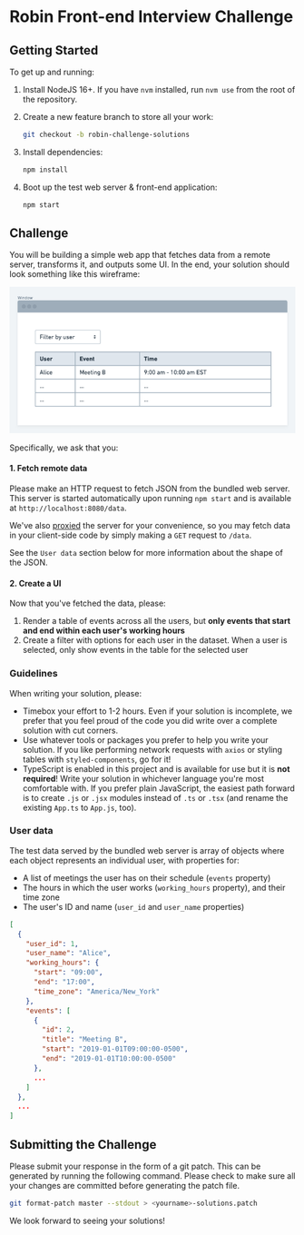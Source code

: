 # Robin Front-end Interview Challenge

## Getting Started

To get up and running:

1. Install NodeJS 16+. If you have `nvm` installed, run `nvm use` from the root of the repository.
2. Create a new feature branch to store all your work:

    ```bash
    git checkout -b robin-challenge-solutions
    ```

3. Install dependencies:

   ```bash
   npm install
   ```

4. Boot up the test web server & front-end application:

    ```bash
    npm start
    ```

## Challenge

You will be building a simple web app that fetches data from a remote server, transforms it, and outputs some UI. In the end, your solution should look something like this wireframe:

![Wireframe](wireframe.png)

Specifically, we ask that you:

#### 1. Fetch remote data

Please make an HTTP request to fetch JSON from the bundled web server. This server is started automatically upon running `npm start` and is available at `http://localhost:8080/data`.

We've also [proxied](https://create-react-app.dev/docs/proxying-api-requests-in-development/) the server for your convenience, so you may fetch data in your client-side code by simply making a `GET` request to `/data`.

See the `User data` section below for more information about the shape of the JSON.

#### 2. Create a UI

Now that you've fetched the data, please:

1. Render a table of events across all the users, but **only events that start and end within each user's working hours**
2. Create a filter with options for each user in the dataset. When a user is selected, only show events in the table for the selected user

### Guidelines

When writing your solution, please:

* Timebox your effort to 1-2 hours. Even if your solution is incomplete, we prefer that you feel proud of the code you did write over a complete solution with cut corners.
* Use whatever tools or packages you prefer to help you write your solution. If you like performing network requests with `axios` or styling tables with `styled-components`, go for it!
* TypeScript is enabled in this project and is available for use but it is **not required**! Write your solution in whichever language you're most comfortable with. If you prefer plain JavaScript, the easiest path forward is to create `.js` or `.jsx` modules instead of `.ts` or `.tsx` (and rename the existing `App.ts` to `App.js`, too).

### User data

The test data served by the bundled web server is array of objects where each object represents an individual user, with properties for:

* A list of meetings the user has on their schedule (`events` property)
* The hours in which the user works (`working_hours` property), and their time zone
* The user's ID and name (`user_id` and `user_name` properties)

```json
[
  {
    "user_id": 1,
    "user_name": "Alice",
    "working_hours": {
      "start": "09:00",
      "end": "17:00",
      "time_zone": "America/New_York"
    },
    "events": [
      {
        "id": 2,
        "title": "Meeting B",
        "start": "2019-01-01T09:00:00-0500",
        "end": "2019-01-01T10:00:00-0500"
      },
      ...
    ]
  },
  ...
]
```


## Submitting the Challenge

Please submit your response in the form of a git patch. This can be generated by running the following command. Please check to make sure all your changes are committed before generating the patch file.

```bash
git format-patch master --stdout > <yourname>-solutions.patch
```

We look forward to seeing your solutions!
